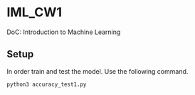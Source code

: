 # IML_CW1
DoC: Introduction to Machine Learning

## Setup
In order train and test the model. Use the following command.

````shell
python3 accuracy_test1.py
````
